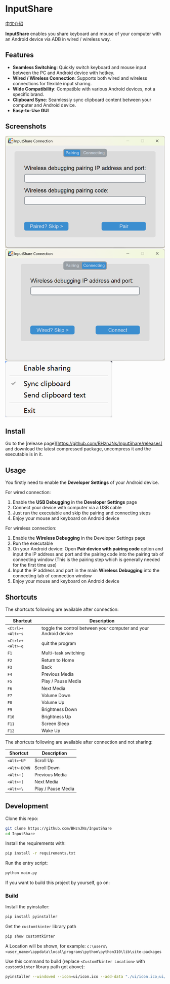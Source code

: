 # InputShare

[中文介绍](README_zh.md)

__InputShare__ enables you share keyboard and mouse of your computer with an Android device via ADB in wired / wireless way.

## Features

- __Seamless Switching__: Quickly switch keyboard and mouse input between the PC and Android device with hotkey.
- __Wired / Wireless Connection__: Supports both wired and wireless connections for flexible input sharing.
- __Wide Compatibility__: Compatible with various Android devices, not a specific brand.
- __Clipboard Sync__: Seamlessly sync clipboard content between your computer and Android device.
- __Easy-to-Use GUI__

## Screenshots

![Pairing UI](./screenshots/pairing_en.png)
![Connecting UI](./screenshots/connecting_en.png)
![System Tray](./screenshots/tray_selections_en.png)

## Install

Go to the [release page][https://github.com/BHznJNs/InputShare/releases] and download the latest compressed package, uncompress it and the executable is in it.

## Usage

You firstly need to enable the __Developer Settings__ of your Android device.

For wired connection:

1. Enable the __USB Debugging__ in the __Developer Settings__ page
2. Connect your device with computer via a USB cable
3. Just run the executable and skip the pairing and connecting steps
4. Enjoy your mouse and keyboard on Android device

For wireless connection:

1. Enable the __Wireless Debugging__ in the Developer Settings page
2. Run the executable
3. On your Android device: Open __Pair device with pairing code__ option and input the IP address and port and the pairing code into the pairing tab of connecting window (This is the pairing step which is generally needed for the first time use)
4. Input the IP address and port in the main __Wireless Debugging__ into the connecting tab of connection window
5. Enjoy your mouse and keyboard on Android device

## Shortcuts

The shortcuts following are available after connection:

| Shortcut | Description |
| --- | --- |
| `<Ctrl>+<Alt>+s` | toggle the control between your computer and your Android device |
| `<Ctrl>+<Alt>+q` | quit the program |
| `F1` | Multi-task switching |
| `F2` | Return to Home |
| `F3` | Back |
| `F4` | Previous Media |
| `F5` | Play / Pause Media |
| `F6` | Next Media |
| `F7` | Volume Down |
| `F8` | Volume Up |
| `F9` | Brightness Down |
| `F10` | Brightness Up |
| `F11` | Screen Sleep |
| `F12` | Wake Up |

The shortcuts following are available after connection and not sharing:

| Shortcut | Description |
| --- | --- |
| `<Alt>+UP` | Scroll Up |
| `<Alt>+DOWN` | Scroll Down |
| `<Alt>+[` | Previous Media |
| `<Alt>+]` | Next Media |
| `<Alt>+\` | Play / Pause Media |

## Development

Clone this repo:

```bash
git clone https://github.com/BHznJNs/InputShare
cd InputShare
```

Install the requirements with:

```bash
pip install -r requirements.txt
```

Run the entry script:

```bash
python main.py
```

If you want to build this project by yourself, go on:

### Build

Install the pyinstaller:

```bash
pip install pyinstaller
```

Get the `customtkinter` library path

```bash
pip show customtkinter
```

A Location will be shown, for example: `c:\users\<user_name>\appdata\local\programs\python\python310\lib\site-packages`

Use this command to build (replace `<CustomTkinter Location>` with `customtkinter` library path got above):

```bash
pyinstaller --windowed --icon=ui/icon.ico --add-data "./ui/icon.ico;ui/" --add-data "./ui/icon.png;ui/" --add-data "./adb-bin/;adb-bin/" --add-data "./server/scrcpy-server;server/" --add-data "<CustomTkinter Location>/customtkinter;customtkinter/" main.py
```

